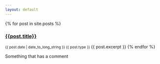 ```yaml
---
layout: default
---
```


<div class="posting">
{% for post in site.posts %}
    <h3><a href="{{ post.url }}">{{post.title}}</a></h3>
    <small> {{ post.date | date_to_long_string }} </small>
    <small> {{ post.type }} </small>
    {{ post.excerpt }}
{% endfor %}
</div>

Something <span data-balloon="Comment!"> that has a comment </span>
